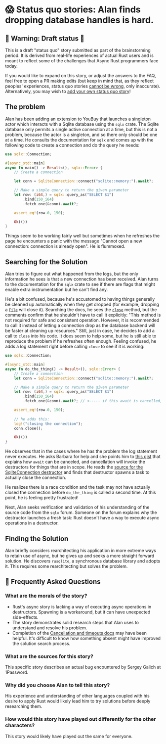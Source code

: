 # 😱 Status quo stories: Alan finds dropping database handles is hard.

## 🚧 Warning: Draft status 🚧

This is a draft "status quo" story submitted as part of the brainstorming period. It is derived from real-life experiences of actual Rust users and is meant to reflect some of the challenges that Async Rust programmers face today. 

If you would like to expand on this story, or adjust the answers to the FAQ, feel free to open a PR making edits (but keep in mind that, as they reflect peoples' experiences, status quo stories [cannot be wrong], only inaccurate). Alternatively, you may wish to [add your own status quo story][htvsq]!


## The problem

Alan has been adding an extension to YouBuy that launches a singleton actor which interacts with a Sqlite database using the `sqlx` crate. The Sqlite database only permits a single active connection at a time, but this is not a problem, because the actor is a singleton, and so there only should be one at a time. He consults the documentation for `sqlx` and comes up with the following code to create a connection and do the query he needs:
  
```rust
use sqlx::Connection;

#[async_std::main]
async fn main() -> Result<(), sqlx::Error> {
    // Create a connection

    let conn = SqliteConnection::connect("sqlite::memory:").await?;

    // Make a simple query to return the given parameter
    let row: (i64,) = sqlx::query_as("SELECT $1")
        .bind(150_i64)
        .fetch_one(&conn).await?;

    assert_eq!(row.0, 150);

    Ok(())
}
```

Things seem to be working fairly well but sometimes when he refreshes the page he encounters a panic with the message "Cannot open a new connection: connection is already open". He is flummoxed.


## Searching for the Solution


Alan tries to figure out what happened from the logs, but the only information he sees is that a new connection has been received. Alan turns to the documentation for the `sqlx` crate to see if there are flags that might enable extra instrumentation but he can't find any.

He's a bit confused, because he's accustomed to having things generally be cleaned up automatically when they get dropped (for example, dropping a [`File`](https://doc.rust-lang.org/std/fs/struct.File.html) will close it). Searching the docs, he sees the [`close`](https://docs.rs/sqlx/0.5.1/sqlx/trait.Connection.html#tymethod.close) method, but the comments confirm that he shouldn't have to call it explicitly: "This method is not required for safe and consistent operation. However, it is recommended to call it instead of letting a connection drop as the database backend will be faster at cleaning up resources." Still, just in case, he decides to add a call to `close` into his code. It does seem to help some, but he is still able to reproduce the problem if he refreshes often enough. Feeling confused, he adds a log statement right before calling `close` to see if it is working:

```rust
use sqlx::Connection;

#[async_std::main]
async fn do_the_thing() -> Result<(), sqlx::Error> {
    // Create a connection
    let conn = SqliteConnection::connect("sqlite::memory:").await?;

    // Make a simple query to return the given parameter
    let row: (i64,) = sqlx::query_as("SELECT $1")
        .bind(150_i64)
        .fetch_one(&conn).await?; // <----- if this await is cancelled, doesn't help

    assert_eq!(row.0, 150);
    
    // he adds this:
    log!("closing the connection");
    conn.close();

    Ok(())
}
```
  
He observes that in the cases where he has the problem the log statement never executes. He asks Barbara for help and she points him to [this gist](https://gist.github.com/Matthias247/ffc0f189742abf6aa41a226fe07398a8) that explains how `await` can be canceled, and cancellation will invoke the destructors for things that are in scope. He reads the [source for the SqliteConnection destructor](https://github.com/launchbadge/sqlx/blob/0ed524d65c2a3ee2e2a6706910b85bf2bb72115f/sqlx-core/src/pool/connection.rs#L70-L74) and finds that destructor spawns a task to actually close the connection.

He realizes there is a race condition and the task may not have actually closed the connection before `do_the_thing` is called a second time. At this point, he is feeling pretty frustrated!

Next, Alan seeks verification and validation of his understanding of the source code from the `sqlx` forum. Someone on the forum explains why the destructor launches a fresh task: Rust doesn't have a way to execute async operations in a destructor.

## Finding the Solution

Alan briefly considers rearchitecting his application in more extreme ways to retain use of async, but he gives up and seeks a more straight forward solution. He discovers `rusqlite`, a synchronous database library and adopts it. This requires some rearchitecting but solves the problem.

## 🤔 Frequently Asked Questions

### **What are the morals of the story?**
* Rust's async story is lacking a way of executing async operations in destructors. Spawning is a workaround, but it can have unexpected side-effects.
* The story demonstrates solid research steps that Alan uses to understand and resolve his problem.
* Completion of the [Cancellation and timeouts docs](https://rust-lang.github.io/async-book/06_multiple_futures/01_chapter.html) may have been helpful. It's difficult to know how something absent might have improved the solution search process.

### **What are the sources for this story?**
This specific story describes an actual bug encountered by Sergey Galich at 1Password.

### **Why did you choose Alan to tell this story?**
His experience and understanding of other languages coupled with his desire to apply Rust would likely lead him to try solutions before deeply researching them.

### **How would this story have played out differently for the other characters?**
This story would likely have played out the same for everyone.

[character]: ../../characters.md
[status quo stories]: ../status_quo.md
[Alan]: ../../characters/alan.md
[Grace]: ../../characters/grace.md
[Niklaus]: ../../characters/niklaus.md
[Barbara]: ../../characters/barbara.md
[htvsq]: ../status_quo.md
[cannot be wrong]: ../../how_to_vision/comment.md#comment-t
